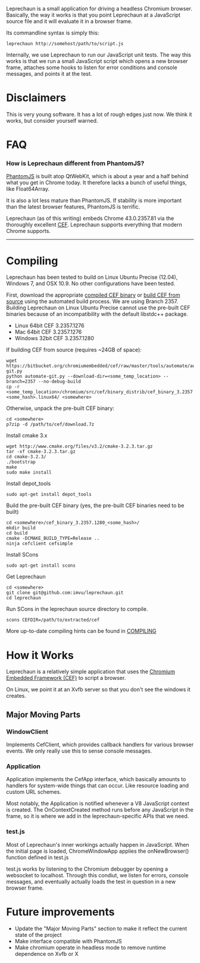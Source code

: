 Leprechaun is a small application for driving a headless Chromium browser.  Basically, the way it works is that you point Leprechaun at a JavaScript source file and it will evaluate it in a browser frame.

Its commandline syntax is simply this:

    leprechaun http://somehost/path/to/script.js

Internally, we use Leprechaun to run our JavaScript unit tests.  The way this works is that we run a small JavaScript script which opens a new browser frame, attaches some hooks to listen for error conditions and console messages, and points it at the test.

# Disclaimers
This is very young software.  It has a lot of rough edges just now.  We think it works, but consider yourself warned.

# FAQ
### How is Leprechaun different from PhantomJS?
[PhantomJS](http://phantomjs.org/) is built atop QtWebKit, which is about a year and a half behind what you get in Chrome today.  It therefore lacks a bunch of useful things, like Float64Array.

It is also a lot less mature than PhantomJS.  If stability is more important than the latest browser features, PhantomJS is terrific.

Leprechaun (as of this writing) embeds Chrome 43.0.2357.81 via the thoroughly excellent [CEF](https://bitbucket.org/chromiumembedded/cef).  Leprechaun supports everything that modern Chrome supports.

---

# Compiling
Leprechaun has been tested to build on Linux Ubuntu Precise (12.04), Windows 7, and OSX 10.9.  No other configurations have been tested.

First, download the appropriate [compiled CEF binary](http://opensource.spotify.com/cefbuilds/index.html) or [build CEF from source](https://bitbucket.org/chromiumembedded/cef/wiki/BranchesAndBuilding) using the automated build process. We are using Branch 2357. Building Leprechaun on Linux Ubuntu Precise cannot use the pre-built CEF binaries because of an incompatibility with the default libstdc++ package.
* Linux 64bit CEF 3.2357.1276
* Mac 64bit CEF 3.2357.1276
* Windows 32bit CEF 3.2357.1280

If building CEF from source (requires ~24GB of space):

    wget https://bitbucket.org/chromiumembedded/cef/raw/master/tools/automate/automate-git.py
    python automate-git.py --download-dir=<some_temp_location> --branch=2357 --no-debug-build
    cp -r <some_temp_location>/chromium/src/cef/binary_distrib/cef_binary_3.2357.1280.<some_hash>.linux64/ <somewhere>

Otherwise, unpack the pre-built CEF binary:

    cd <somewhere>
    p7zip -d /path/to/cef/download.7z

Install cmake 3.x

    wget http://www.cmake.org/files/v3.2/cmake-3.2.3.tar.gz
    tar -xf cmake-3.2.3.tar.gz
    cd cmake-3.2.3/
    ./bootstrap
    make
    sudo make install

Install depot\_tools

    sudo apt-get install depot_tools

Build the pre-built CEF binary (yes, the pre-built CEF binaries need to be built)

    cd <somewhere>/cef_binary_3.2357.1280_<some_hash>/
    mkdir build
    cd build
    cmake -DCMAKE_BUILD_TYPE=Release ..
    ninja cefclient cefsimple

Install SCons

    sudo apt-get install scons

Get Leprechaun

    cd <somewhere>
    git clone git@github.com:imvu/leprechaun.git
    cd leprechaun

Run SCons in the leprechaun source directory to compile.

    scons CEFDIR=/path/to/extracted/cef

More up-to-date compiling hints can be found in [COMPILING](COMPILING.md)

# How it Works

Leprechaun is a relatively simple application that uses the [Chromium Embedded Framework (CEF)](https://bitbucket.org/chromiumembedded/cef) to script a browser.

On Linux, we point it at an Xvfb server so that you don't see the windows it creates.

## Major Moving Parts
### WindowClient
Implements CefClient, which provides callback handlers for various browser events.  We only really use this to sense console messages.

### Application
Application implements the CefApp interface, which basically amounts to handlers for system-wide things that can occur.  Like resource loading and custom URL schemes.

Most notably, the Application is notified whenever a V8 JavaScript context is created.  The OnContextCreated method runs before any JavaScript in the frame, so it is where we add in the leprechaun-specific APIs that we need.

### test.js
Most of Leprechaun's inner workings actually happen in JavaScript.  When the initial page is loaded, ChromeWindowApp applies the onNewBrowser() function defined in test.js

test.js works by listening to the Chromium debugger by opening a websocket to localhost.  Through this condiut, we listen for errors, console messages, and eventually actually loads the test in question in a new browser frame.

# Future improvements
* Update the "Major Moving Parts" section to make it reflect the current state of the project
* Make interface compatible with PhantomJS
* Make chromium operate in headless mode to remove runtime dependence on Xvfb or X
